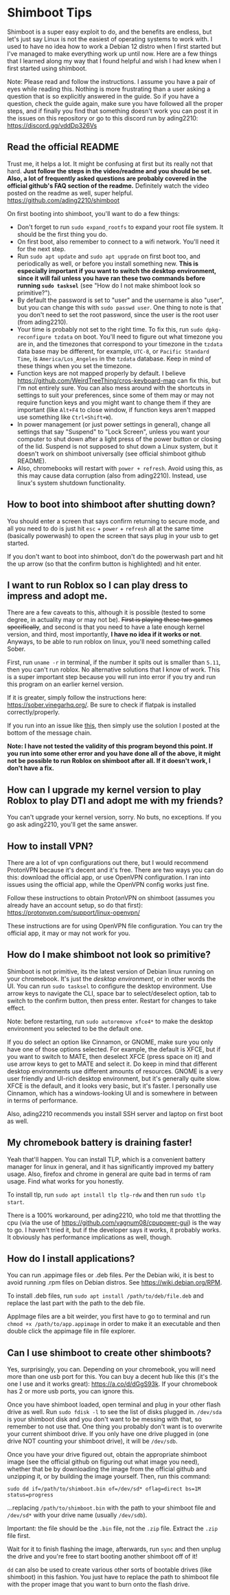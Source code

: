 # Shimboot Tips 
Shimboot is a super easy exploit to do, and the benefits are endless, but let's just say Linux is not the easiest of operating systems to work with. I used to have no idea how to work a Debian 12 distro when I first started but I've managed to make everything work up until now. Here are a few things that I learned along my way that I found helpful and wish I had knew when I first started using shimboot.

Note: Please read and follow the instructions. I assume you have a pair of eyes while reading this. Nothing is more frustrating than a user asking a question that is so explicitly answered in the guide. So if you have a question, check the guide again, make sure you have followed all the proper steps, and if finally you find that something doesn't work you can post it in the issues on this repository or go to this discord run by ading2210: https://discord.gg/vddDp326Vs

## Read the official README
Trust me, it helps a lot. It might be confusing at first but its really not that hard. **Just follow the steps in the video/readme and you should be set. Also, a lot of frequently asked questions are probably covered in the official github's FAQ section of the readme.** Definitely watch the video posted on the readme as well, super helpful.
https://github.com/ading2210/shimboot

On first booting into shimboot, you'll want to do a few things:
- Don't forget to run `sudo expand_rootfs` to expand your root file system. It should be the first thing you do.
- On first boot, also remember to connect to a wifi network. You'll need it for the next step.
- Run `sudo apt update` and `sudo apt upgrade` on first boot too, and periodically as well, or before you install something new. **This is especially important if you want to switch the desktop environment, since it will fail unless you have ran these two commands before running `sudo tasksel`** (see "How do I not make shimboot look so primitive?").
-  By default the password is set to "user" and the username is also "user", but you can change this with `sudo passwd user`. One thing to note is that you don't need to set the root password, since the user is the root user (from ading2210).
-  Your time is probably not set to the right time. To fix this, run `sudo dpkg-reconfigure tzdata` on boot. You'll need to figure out what timezone you are in, and the timezones that correspond to your timezone in the `tzdata` data base may be different, for example, `UTC-8`, or `Pacific Standard Time`, is `America/Los_Angeles` in the `tzdata` database. Keep in mind of these things when you set the timezone.
- Function keys are not mapped properly by default. I believe https://github.com/WeirdTreeThing/cros-keyboard-map can fix this, but I'm not entirely sure. You can also mess around with the shortcuts in settings to suit your preferences, since some of them may or may not require function keys and you might want to change them if they are important (like `Alt+F4` to close window, if function keys aren't mapped use something like `Ctrl+Shift+W`).
- In power management (or just power settings in general), change all settings that say "Suspend" to "Lock Screen", unless you want your computer to shut down after a light press of the power button or closing of the lid. Suspend is not supposed to shut down a Linux system, but it doesn't work on shimboot universally (see official shimboot github README).
- Also, chromebooks will restart with `power + refresh`. Avoid using this, as this may cause data corruption (also from ading2210). Instead, use linux's system shutdown functionality.

## How to boot into shimboot after shutting down?
You should enter a screen that says confirm returning to secure mode, and all you need to do is just hit `esc` + `power` + `refresh` all at the same time (basically powerwash) to open the screen that says plug in your usb to get started. 

If you don't want to boot into shimboot, don't do the powerwash part and hit the up arrow (so that the confirm button is highlighted) and hit enter.

## I want to run Roblox so I can play dress to impress and adopt me.
There are a few caveats to this, although it is possible (tested to some degree, in actuality may or may not be). ~~First is playing these two games specifically~~, and second is that you need to have a late enough kernel version, and third, most importantly, **I have no idea if it works or not**. Anyways, to be able to run roblox on linux, you'll need something called Sober. 

First, run `uname -r` in terminal, if the number it spits out is smaller than `5.11`, then you can't run roblox. No alternative solutions that I know of work. This is a super important step because you will run into error if you try and run this program on an earlier kernel version.

If it is greater, simply follow the instructions here: https://sober.vinegarhq.org/. Be sure to check if flatpak is installed correctly/properly.

If you run into an issue like [this](https://github.com/flatpak/flatpak/issues/5944), then simply use the solution I posted at the bottom of the message chain. 

**Note: I have not tested the validity of this program beyond this point. If you run into some other error and you have done all of the above, it might not be possible to run Roblox on shimboot after all. If it doesn't work, I don't have a fix.**

## How can I upgrade my kernel version to play Roblox to play DTI and adopt me with my friends?
You can't upgrade your kernel version, sorry. No buts, no exceptions. If you go ask ading2210, you'll get the same answer.

## How to install VPN?
There are a lot of vpn configurations out there, but I would recommend ProtonVPN because it's decent and it's free. There are two ways you can do this: download the official app, or use OpenVPN configuration. I ran into issues using the official app, while the OpenVPN config works just fine. 

Follow these instructions to obtain ProtonVPN on shimboot (assumes you already have an account setup, so do that first): https://protonvpn.com/support/linux-openvpn/

These instructions are for using OpenVPN file configuration. You can try the official app, it may or may not work for you.

## How do I make shimboot not look so primitive?
Shimboot is not primitive, its the latest version of Debian linux running on your chromebook. It's just the *desktop environment*, or in other words the UI. You can run `sudo tasksel` to configure the desktop environment. Use arrow keys to navigate the CLI, space bar to select/deselect option, tab to switch to the confirm button, then press enter. Restart for changes to take effect.

Note: before restarting, run `sudo autoremove xfce4*` to make the desktop environment you selected to be the default one.

If you do select an option like Cinnamon, or GNOME, make sure you only have one of those options selected. For example, the default is XFCE, but if you want to switch to MATE, then deselect XFCE (press space on it) and use arrow keys to get to MATE and select it. 
Do keep in mind that different desktop environments use different amounts of resources. GNOME is a very user friendly and UI-rich desktop environment, but it's generally quite slow. XFCE is the default, and it looks very basic, but it's faster. I personally use Cinnamon, which has a windows-looking UI and is somewhere in between in terms of performance.

Also, ading2210 recommends you install SSH server and laptop on first boot as well.

## My chromebook battery is draining faster!
Yeah that'll happen. You can install TLP, which is a convenient battery manager for linux in general, and it has significantly improved my battery usage. Also, firefox and chrome in general are quite bad in terms of ram usage. Find what works for you honestly.

To install tlp, run `sudo apt install tlp tlp-rdw` and then run `sudo tlp start`.

There is a 100% workaround, per ading2210, who told me that throttling the cpu (via the use of https://github.com/vagnum08/cpupower-gui) is the way to go. I haven't tried it, but if the developer says it works, it probably works. It obviously has performance implications as well, though.

## How do I install applications?
You can run .appimage files or .deb files. Per the Debian wiki, it is best to avoid running .rpm files on Debian distros. See https://wiki.debian.org/RPM. 

To install .deb files, run `sudo apt install /path/to/deb/file.deb` and replace the last part with the path to the deb file.

AppImage files are a bit weirder, you first have to go to terminal and run `chmod +x /path/to/app.appimage` in order to make it an executable and then double click the appimage file in file explorer.

## Can I use shimboot to create other shimboots?
Yes, surprisingly, you can. Depending on your chromebook, you will need more than one usb port for this. You can buy a decent hub like this (it's the one I use and it works great): https://a.co/d/dGgS93k. If your chromebook has 2 or more usb ports, you can ignore this.

Once you have shimboot loaded, open terminal and plug in your other flash drive as well. Run `sudo fdisk -l` to see the list of disks plugged in. `/dev/sda` is your shimboot disk and you don't want to be messing with that, so remember to not use that. One thing you probably don't want is to overwrite your current shimboot drive. If you only have one drive plugged in (one drive NOT counting your shimboot drive), it will be `/dev/sdb`. 

Once you have your drive figured out, obtain the appropriate shimboot image (see the official github on figuring out what image you need), whether that be by downloading the image from the official github and unzipping it, or by building the image yourself. Then, run this command:

```
sudo dd if=/path/to/shimboot.bin of=/dev/sd* oflag=direct bs=1M status=progress
```

...replacing `/path/to/shimboot.bin` with the path to your shimboot file and `/dev/sd*` with your drive name (usually `/dev/sdb`).

Important: the file should be the `.bin` file, not the `.zip` file. Extract the `.zip` file first.

Wait for it to finish flashing the image, afterwards, run `sync` and then unplug the drive and you're free to start booting another shimboot off of it!

`dd` can also be used to create various other sorts of bootable drives (like shimboot) in this fashion. You just have to replace the path to shimboot file with the proper image that you want to burn onto the flash drive.
